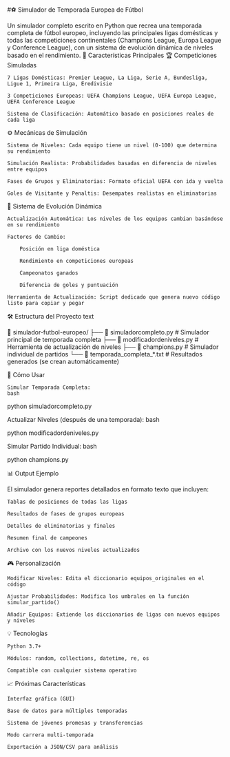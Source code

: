 #⚽ Simulador de Temporada Europea de Fútbol

Un simulador completo escrito en Python que recrea una temporada completa de fútbol europeo, incluyendo las principales ligas domésticas y todas las competiciones continentales (Champions League, Europa League y Conference League), con un sistema de evolución dinámica de niveles basado en el rendimiento.
🎯 Características Principales
🏆 Competiciones Simuladas

    7 Ligas Domésticas: Premier League, La Liga, Serie A, Bundesliga, Ligue 1, Primeira Liga, Eredivisie

    3 Competiciones Europeas: UEFA Champions League, UEFA Europa League, UEFA Conference League

    Sistema de Clasificación: Automático basado en posiciones reales de cada liga

⚙️ Mecánicas de Simulación

    Sistema de Niveles: Cada equipo tiene un nivel (0-100) que determina su rendimiento

    Simulación Realista: Probabilidades basadas en diferencia de niveles entre equipos

    Fases de Grupos y Eliminatorias: Formato oficial UEFA con ida y vuelta

    Goles de Visitante y Penaltis: Desempates realistas en eliminatorias

🔄 Sistema de Evolución Dinámica

    Actualización Automática: Los niveles de los equipos cambian basándose en su rendimiento

    Factores de Cambio:

        Posición en liga doméstica

        Rendimiento en competiciones europeas

        Campeonatos ganados

        Diferencia de goles y puntuación

    Herramienta de Actualización: Script dedicado que genera nuevo código listo para copiar y pegar

🛠️ Estructura del Proyecto
text

📁 simulador-futbol-europeo/
├── 📄 simuladorcompleto.py      # Simulador principal de temporada completa
├── 📄 modificadordeniveles.py   # Herramienta de actualización de niveles
├── 📄 champions.py              # Simulador individual de partidos
└── 📄 temporada_completa_*.txt  # Resultados generados (se crean automáticamente)

🚀 Cómo Usar

    Simular Temporada Completa:
    bash

python simuladorcompleto.py

Actualizar Niveles (después de una temporada):
bash

python modificadordeniveles.py

Simular Partido Individual:
bash

python champions.py

📊 Output Ejemplo

El simulador genera reportes detallados en formato texto que incluyen:

    Tablas de posiciones de todas las ligas

    Resultados de fases de grupos europeas

    Detalles de eliminatorias y finales

    Resumen final de campeones

    Archivo con los nuevos niveles actualizados

🎮 Personalización

    Modificar Niveles: Edita el diccionario equipos_originales en el código

    Ajustar Probabilidades: Modifica los umbrales en la función simular_partido()

    Añadir Equipos: Extiende los diccionarios de ligas con nuevos equipos y niveles

💡 Tecnologías

    Python 3.7+

    Módulos: random, collections, datetime, re, os

    Compatible con cualquier sistema operativo

📈 Próximas Características

    Interfaz gráfica (GUI)

    Base de datos para múltiples temporadas

    Sistema de jóvenes promesas y transferencias

    Modo carrera multi-temporada

    Exportación a JSON/CSV para análisis
